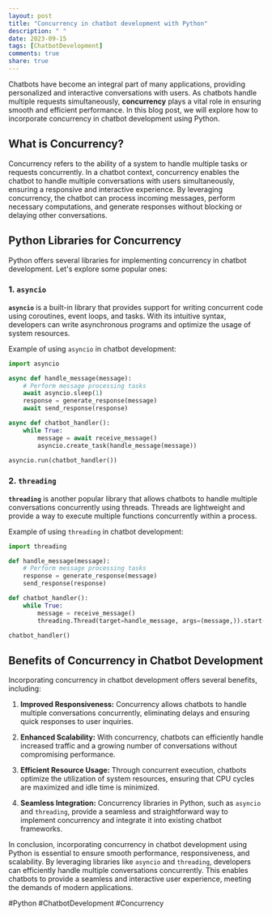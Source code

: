 ```yaml
---
layout: post
title: "Concurrency in chatbot development with Python"
description: " "
date: 2023-09-15
tags: [ChatbotDevelopment]
comments: true
share: true
---
```


Chatbots have become an integral part of many applications, providing personalized and interactive conversations with users. As chatbots handle multiple requests simultaneously, **concurrency** plays a vital role in ensuring smooth and efficient performance. In this blog post, we will explore how to incorporate concurrency in chatbot development using Python.

## What is Concurrency?

Concurrency refers to the ability of a system to handle multiple tasks or requests concurrently. In a chatbot context, concurrency enables the chatbot to handle multiple conversations with users simultaneously, ensuring a responsive and interactive experience. By leveraging concurrency, the chatbot can process incoming messages, perform necessary computations, and generate responses without blocking or delaying other conversations.

## Python Libraries for Concurrency

Python offers several libraries for implementing concurrency in chatbot development. Let's explore some popular ones:

### 1. `asyncio`

**`asyncio`** is a built-in library that provides support for writing concurrent code using coroutines, event loops, and tasks. With its intuitive syntax, developers can write asynchronous programs and optimize the usage of system resources.

Example of using `asyncio` in chatbot development:

```python
import asyncio

async def handle_message(message):
    # Perform message processing tasks
    await asyncio.sleep(1)
    response = generate_response(message)
    await send_response(response)

async def chatbot_handler():
    while True:
        message = await receive_message()
        asyncio.create_task(handle_message(message))

asyncio.run(chatbot_handler())
```

### 2. `threading`

**`threading`** is another popular library that allows chatbots to handle multiple conversations concurrently using threads. Threads are lightweight and provide a way to execute multiple functions concurrently within a process.

Example of using `threading` in chatbot development:

```python
import threading

def handle_message(message):
    # Perform message processing tasks
    response = generate_response(message)
    send_response(response)

def chatbot_handler():
    while True:
        message = receive_message()
        threading.Thread(target=handle_message, args=(message,)).start()

chatbot_handler()
```

## Benefits of Concurrency in Chatbot Development

Incorporating concurrency in chatbot development offers several benefits, including:

1. **Improved Responsiveness:** Concurrency allows chatbots to handle multiple conversations concurrently, eliminating delays and ensuring quick responses to user inquiries.

2. **Enhanced Scalability:** With concurrency, chatbots can efficiently handle increased traffic and a growing number of conversations without compromising performance.

3. **Efficient Resource Usage:** Through concurrent execution, chatbots optimize the utilization of system resources, ensuring that CPU cycles are maximized and idle time is minimized.

4. **Seamless Integration:** Concurrency libraries in Python, such as `asyncio` and `threading`, provide a seamless and straightforward way to implement concurrency and integrate it into existing chatbot frameworks.

In conclusion, incorporating concurrency in chatbot development using Python is essential to ensure smooth performance, responsiveness, and scalability. By leveraging libraries like `asyncio` and `threading`, developers can efficiently handle multiple conversations concurrently. This enables chatbots to provide a seamless and interactive user experience, meeting the demands of modern applications.

#Python #ChatbotDevelopment #Concurrency
